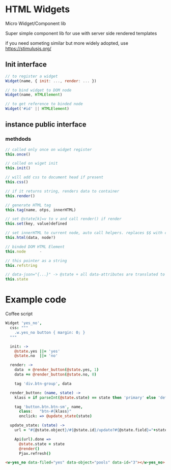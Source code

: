# HTML Widgets

Micro Widget/Component lib

Super simple component lib for use with server side rendered templates

if you need someting similar but more widely adopted, use https://stimulusjs.org/


## Init interface

```js
// to register a widget
Widget(name, { init: ..., render: ... })

// to bind widget to DOM node
Widget(name, HTMLElement)

// to get reference to binded node
Widget('#id' || HTMLElement)
```

## instance public interface

### methdods
```js
// called only once on widget register
this.once()

// called on wiget init
this.init()

// will add css to document head if present
this.css()

// if it returns string, renders data to container
this.render()

// generate HTML tag
this.tag(name, otps, innerHTML)

// set @state[k]=v to v and call render() if render
this.set(key, value)defined

// set innerHTML to current node, auto call helpers. replaces $$ with current node reference
this.html(data, node?)

// binded DOM HTML Element
this.node      -

// this pointer as a string
this.refstring

// data-json="{...}" -> @state + all data-attributes are translated to state
this.state
```

# Example code

Coffee script

```coffee
Widget 'yes_no',
  css: """
    .w.yes_no button { margin: 0; }
  """

  init: ->
    @state.yes ||= 'yes'
    @state.no  ||= 'no'

  render: ->
    data  = @render_button(@state.yes, 1)
    data += @render_button(@state.no, 0)

    tag 'div.btn-group', data

  render_button: (name, state) ->
    klass = if parseInt(@state.state) == state then 'primary' else 'defaut'

    tag 'button.btn.btn-sm', name,
      class:   "btn-#{klass}"
      onclick: => @update_state(state)

  update_state: (state) ->
    url = "#{@state.object}/#{@state.id}/update?#{@state.field}="+state

    Api(url).done =>
      @state.state = state
      @render()
      Pjax.refresh()
```

```html
<w-yes_no data-filed="yes" data-object="pools" data-id="3"></w-yes_no>
```

